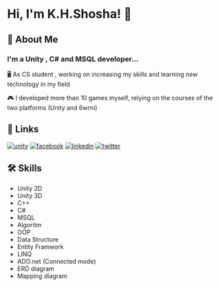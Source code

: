 
# Hi, I'm K.H.Shosha! 👋


## 🚀 About Me
### I'm a Unity , C# and MSQL developer...

🖥 As CS student , working on increasing my skills and learning new technology in my field

🎮 I developed more than 10 games myself, relying on the courses of the two platforms (Unity and 6wrni)
## 🔗 Links
[![unity](https://img.shields.io/badge/Khaled%20Shosha-000?style=for-the-badge&logo=unity&logoColor=white)](https://learn.unity.com/u/63bb44ecedbc2a6b7ebf3c10?tab=profile)
[![facebook](https://img.shields.io/badge/Khaled%20Shosha-128?style=for-the-badge&logo=facebook&logoColor=white)](https://www.facebook.com/G.D.KhaledShosha)
[![linkedin](https://img.shields.io/badge/Khaled%20Shosha-0A66C2?style=for-the-badge&logo=linkedin&logoColor=white)](https://www.linkedin.com/in/khaled-hossam-shosha-4b411b261/)
[![twitter](https://img.shields.io/badge/Khaled%20Shosha-1DA1F2?style=for-the-badge&logo=twitter&logoColor=white)](https://twitter.com/KHSG_D)


## 🛠 Skills

- Unity 2D
- Unity 3D
- C++
- C#
- MSQL
- Algoritm 
- OOP
- Data Structure
- Entity Framwork
- LINQ
- ADO.net (Connected mode)
- ERD diagram 
- Mapping diagram
